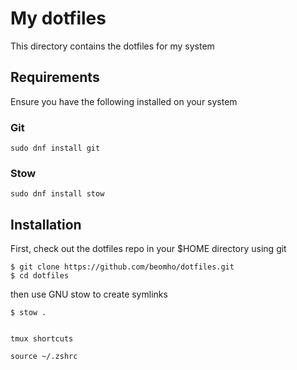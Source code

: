 # My dotfiles

This directory contains the dotfiles for my system

## Requirements

Ensure you have the following installed on your system

### Git

```
sudo dnf install git
```

### Stow

```
sudo dnf install stow
```

## Installation

First, check out the dotfiles repo in your $HOME directory using git

```
$ git clone https://github.com/beomho/dotfiles.git 
$ cd dotfiles
```

then use GNU stow to create symlinks

```
$ stow .


tmux shortcuts

source ~/.zshrc
